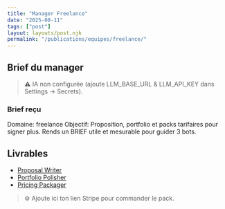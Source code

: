 ```yaml
---
title: "Manager Freelance"
date: "2025-08-11"
tags: ["post"]
layout: layouts/post.njk
permalink: "/publications/equipes/freelance/"
---
```

## Brief du manager

> ⚠️ IA non configurée (ajoute LLM_BASE_URL & LLM_API_KEY dans Settings → Secrets).

### Brief reçu
Domaine: freelance
Objectif: Proposition, portfolio et packs tarifaires pour signer plus.
Rends un BRIEF utile et mesurable pour guider 3 bots.

## Livrables
- [Proposal Writer](/publications/equipes/freelance/proposal/)
- [Portfolio Polisher](/publications/equipes/freelance/portfolio/)
- [Pricing Packager](/publications/equipes/freelance/pricing/)

> ⚙️ Ajoute ici ton lien Stripe pour commander le pack.
